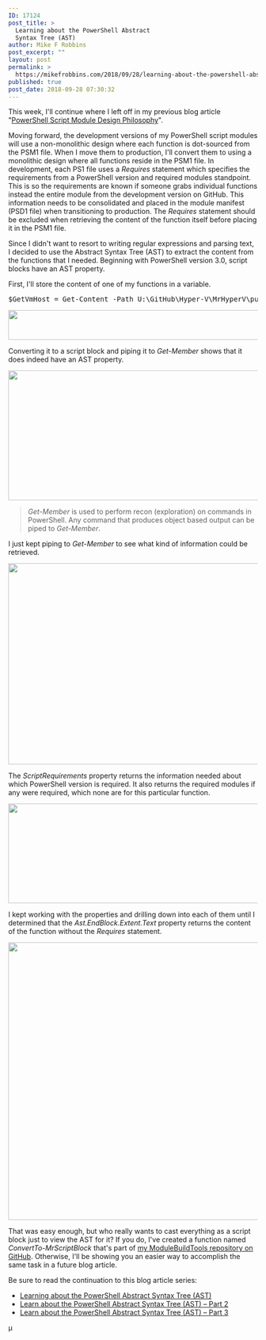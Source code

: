 ```yaml
---
ID: 17124
post_title: >
  Learning about the PowerShell Abstract
  Syntax Tree (AST)
author: Mike F Robbins
post_excerpt: ""
layout: post
permalink: >
  https://mikefrobbins.com/2018/09/28/learning-about-the-powershell-abstract-syntax-tree-ast/
published: true
post_date: 2018-09-28 07:30:32
---
```

This week, I'll continue where I left off in my previous blog article "<a href="https://mikefrobbins.com/2018/09/21/powershell-script-module-design-philosophy/" target="_blank" rel="noopener">PowerShell Script Module Design Philosophy</a>".

Moving forward, the development versions of my PowerShell script modules will use a non-monolithic design where each function is dot-sourced from the PSM1 file. When I move them to production, I'll convert them to using a monolithic design where all functions reside in the PSM1 file. In development, each PS1 file uses a <em>Requires</em> statement which specifies the requirements from a PowerShell version and required modules standpoint. This is so the requirements are known if someone grabs individual functions instead the entire module from the development version on GitHub. This information needs to be consolidated and placed in the module manifest (PSD1 file) when transitioning to production. The <em>Requires</em> statement should be excluded when retrieving the content of the function itself before placing it in the PSM1 file.

Since I didn't want to resort to writing regular expressions and parsing text, I decided to use the Abstract Syntax Tree (AST) to extract the content from the functions that I needed. Beginning with PowerShell version 3.0, script blocks have an AST property.

First, I'll store the content of one of my functions in a variable.
<pre class="lang:ps decode:true ">$GetVmHost = Get-Content -Path U:\GitHub\Hyper-V\MrHyperV\public\Get-MrVmHost.ps1 -Raw</pre>
<a href="https://mikefrobbins.com/wp-content/uploads/2018/09/ast-property1a.jpg"><img class="alignnone size-full wp-image-17133" src="https://mikefrobbins.com/wp-content/uploads/2018/09/ast-property1a.jpg" alt="" width="859" height="60" /></a>

Converting it to a script block and piping it to <em>Get-Member</em> shows that it does indeed have an AST property.

<a href="https://mikefrobbins.com/wp-content/uploads/2018/09/ast-property2a.jpg"><img class="alignnone size-full wp-image-17134" src="https://mikefrobbins.com/wp-content/uploads/2018/09/ast-property2a.jpg" alt="" width="806" height="262" /></a>
<blockquote><em>Get-Member</em> is used to perform recon (exploration) on commands in PowerShell. Any command that produces object based output can be piped to <em>Get-Member</em>.</blockquote>
I just kept piping to <em>Get-Member</em> to see what kind of information could be retrieved.

<a href="https://mikefrobbins.com/wp-content/uploads/2018/09/ast-property3a.jpg"><img class="alignnone size-full wp-image-17135" src="https://mikefrobbins.com/wp-content/uploads/2018/09/ast-property3a.jpg" alt="" width="859" height="406" /></a>

The <em>ScriptRequirements</em> property returns the information needed about which PowerShell version is required. It also returns the required modules if any were required, which none are for this particular function.

<a href="https://mikefrobbins.com/wp-content/uploads/2018/09/ast-property4a.jpg"><img class="alignnone size-full wp-image-17136" src="https://mikefrobbins.com/wp-content/uploads/2018/09/ast-property4a.jpg" alt="" width="859" height="201" /></a>

I kept working with the properties and drilling down into each of them until I determined that the <em>Ast.EndBlock.Extent.Text</em> property returns the content of the function without the <em>Requires</em> statement.

<a href="https://mikefrobbins.com/wp-content/uploads/2018/09/ast-property5a.jpg"><img class="alignnone size-full wp-image-17137" src="https://mikefrobbins.com/wp-content/uploads/2018/09/ast-property5a.jpg" alt="" width="859" height="560" /></a>

That was easy enough, but who really wants to cast everything as a script block just to view the AST for it? If you do, I've created a function named <em>ConvertTo-MrScriptBlock</em> that's part of <a href="https://github.com/mikefrobbins/ModuleBuildTools" target="_blank" rel="noopener">my ModuleBuildTools repository on GitHub</a>. Otherwise, I'll be showing you an easier way to accomplish the same task in a future blog article.

Be sure to read the continuation to this blog article series:
<ul>
 	<li><a href="https://mikefrobbins.com/2018/09/28/learning-about-the-powershell-abstract-syntax-tree-ast/" target="_blank" rel="noopener">Learning about the PowerShell Abstract Syntax Tree (AST)</a></li>
 	<li><a href="https://mikefrobbins.com/2018/10/24/learn-about-the-powershell-abstract-syntax-tree-ast-part-2/" target="_blank" rel="noopener">Learn about the PowerShell Abstract Syntax Tree (AST) – Part 2</a></li>
 	<li><a href="https://mikefrobbins.com/2018/10/25/learn-about-the-powershell-abstract-syntax-tree-ast-part-3/" target="_blank" rel="noopener">Learn about the PowerShell Abstract Syntax Tree (AST) – Part 3</a></li>
</ul>
µ